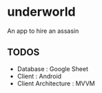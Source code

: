 # underworld

An app to hire an assasin

## TODOS

- Database : Google Sheet
- Client : Android
- Client Architecture : MVVM

